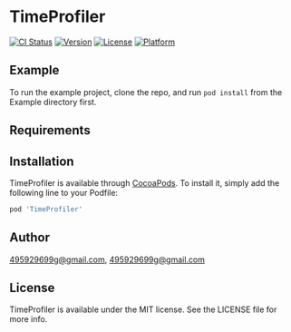 # TimeProfiler

[![CI Status](https://img.shields.io/travis/495929699g@gmail.com/TimeProfiler.svg?style=flat)](https://travis-ci.org/495929699g@gmail.com/TimeProfiler)
[![Version](https://img.shields.io/cocoapods/v/TimeProfiler.svg?style=flat)](https://cocoapods.org/pods/TimeProfiler)
[![License](https://img.shields.io/cocoapods/l/TimeProfiler.svg?style=flat)](https://cocoapods.org/pods/TimeProfiler)
[![Platform](https://img.shields.io/cocoapods/p/TimeProfiler.svg?style=flat)](https://cocoapods.org/pods/TimeProfiler)

## Example

To run the example project, clone the repo, and run `pod install` from the Example directory first.

## Requirements

## Installation

TimeProfiler is available through [CocoaPods](https://cocoapods.org). To install
it, simply add the following line to your Podfile:

```ruby
pod 'TimeProfiler'
```

## Author

495929699g@gmail.com, 495929699g@gmail.com

## License

TimeProfiler is available under the MIT license. See the LICENSE file for more info.
